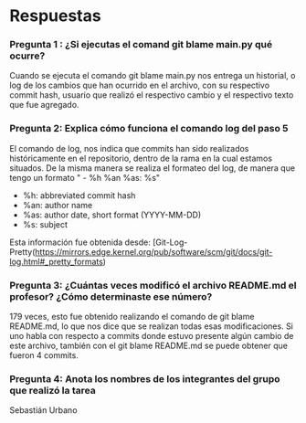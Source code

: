 # Respuestas

### Pregunta 1 : ¿Si ejecutas el comand git blame main.py qué ocurre?

Cuando se ejecuta el comando git blame main.py nos entrega un historial, o log de los cambios que han ocurrido en el archivo, con su respectivo commit hash, usuario que realizó el respectivo cambio y el respectivo texto que fue agregado.

### Pregunta 2: Explica cómo funciona el comando log del paso 5

El comando de log, nos indica que commits han sido realizados históricamente en el repositorio, dentro de la rama en la cual estamos situados. De la misma manera se realiza el formateo del log, de manera que tengo un formato " - %h %an %as: %s"
- %h: abbreviated commit hash
- %an: author name
- %as: author date, short format (YYYY-MM-DD)
- %s: subject

Esta información fue obtenida desde: [Git-Log-Pretty(https://mirrors.edge.kernel.org/pub/software/scm/git/docs/git-log.html#_pretty_formats)

### Pregunta 3: ¿Cuántas veces modificó el archivo README.md el profesor? ¿Cómo determinaste ese número?

179 veces, esto fue obtenido realizando el comando de git blame README.md, lo que nos dice que se realizan todas esas modificaciones.
Si uno habla con respecto a commits donde estuvo presente algún cambio de este archivo, también con el git blame README.md se puede obtener que fueron 4 commits.

### Pregunta 4: Anota los nombres de los integrantes del grupo que realizó la tarea

Sebastián Urbano
